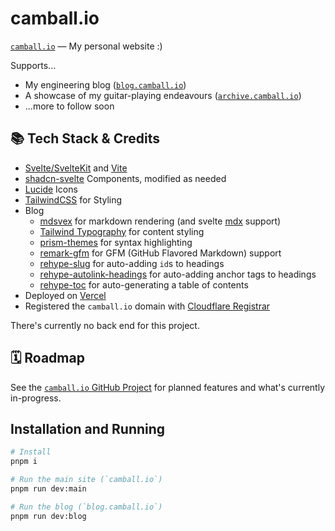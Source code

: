 # camball.io

[`camball.io`](https://camball.io) — My personal website :)

Supports...

- My engineering blog ([`blog.camball.io`](https://blog.camball.io))
- A showcase of my guitar-playing endeavours ([`archive.camball.io`](https://archive.camball.io))
- ...more to follow soon

## 📚 Tech Stack & Credits

- [Svelte/SvelteKit](https://svelte.dev) and [Vite](https://vitejs.dev)
- [shadcn-svelte](https://www.shadcn-svelte.com) Components, modified as needed
- [Lucide](https://lucide.dev) Icons
- [TailwindCSS](https://tailwindcss.com) for Styling
- Blog
  - [mdsvex](https://mdsvex.pngwn.io) for markdown rendering (and svelte [mdx](https://mdxjs.com) support)
  - [Tailwind Typography](https://github.com/tailwindlabs/tailwindcss-typography) for content styling
  - [prism-themes](https://github.com/prismjs/prism-themes) for syntax highlighting
  - [remark-gfm](https://github.com/remarkjs/remark-gfm) for GFM (GitHub Flavored Markdown) support
  - [rehype-slug](https://github.com/rehypejs/rehype-slug) for auto-adding `id`s to headings
  - [rehype-autolink-headings](https://github.com/rehypejs/rehype-autolink-headings) for auto-adding anchor tags to headings
  - [rehype-toc](https://github.com/JS-DevTools/rehype-toc) for auto-generating a table of contents
- Deployed on [Vercel](https://vercel.com/home)
- Registered the `camball.io` domain with [Cloudflare Registrar](https://www.cloudflare.com/en-gb/products/registrar/)

There's currently no back end for this project.

## 🗓️ Roadmap

See the [`camball.io` GitHub Project](https://github.com/users/camball/projects/1) for planned features and what's currently in-progress.

## Installation and Running

```sh
# Install
pnpm i

# Run the main site (`camball.io`)
pnpm run dev:main

# Run the blog (`blog.camball.io`)
pnpm run dev:blog
```
